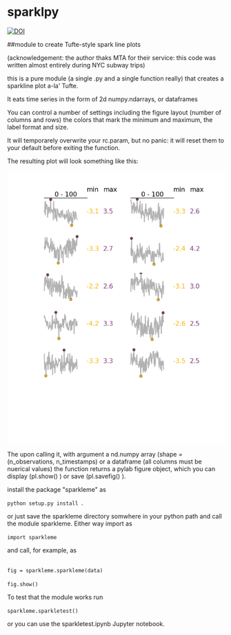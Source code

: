# sparklpy

[![DOI](https://zenodo.org/badge/10115/fedhere/sparklpy.svg)](https://zenodo.org/badge/latestdoi/10115/fedhere/sparklpy)


##module to create Tufte-style spark line plots

(acknowledgement: the author thaks MTA for their service: this code was written almost entirely during NYC subway trips)


this is a pure module (a single .py and a single function really) that creates a sparkline plot a-la' Tufte.

It eats time series in the form of 2d numpy.ndarrays, or dataframes

You can control a number of settings including the figure layout (number of columns and rows) the colors that mark the minimum and maximum, the label format and size. 

It will temporarely overwrite your rc.param, but no panic: it will reset them to your default before exiting the function.

The resulting plot will look something like this:

![alt text](https://github.com/fedhere/sparklpy/blob/master/sparklines_example.png)


The upon calling it, with argument a nd.numpy array (shape = (n_observations, n_timestamps) or a dataframe (all columns must be nuerical values) the function returns a pylab figure object, which you can display (pl.show() ) or save (pl.savefig() ).

install the package "sparkleme" as

`python setup.py install `.

or just save the sparkleme directory somwhere in your python path and call the module sparkleme.
Either way import as

`import sparkleme `

and call, for example,  as  

```

fig = sparkleme.sparkleme(data)

fig.show()

```

To test that the module works run 

`sparkleme.sparkletest()`

or you can use the sparkletest.ipynb Jupyter notebook.


